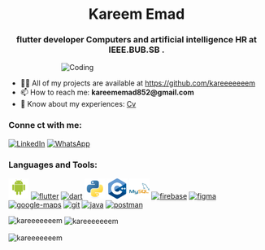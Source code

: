 
<h1 align="center"> Kareem Emad</h1>
<h3 align="center">flutter developer
Computers and artificial intelligence
HR at IEEE.BUB.SB
.</h3>
<img align="right" alt="Coding" width="400" src="https://media0.giphy.com/media/qgQUggAC3Pfv687qPC/giphy.gif">

<p align="left"> <a href="https://twitter.com/" target="blank"><img src="https://img.shields.io/twitter/follow/?logo=twitter&style=for-the-badge" alt="" /></a> </p>

<ul>
    <li>👨‍💻 All of my projects are available at <a href="https://github.com/kareeeeeeem" target="_blank">https://github.com/kareeeeeeem</a></li>
    <li>📫 How to reach me: <strong>kareememad852@gmail.com</strong></li>
    <li>📄 Know about my experiences: <a href="https://drive.google.com/file/d/1A9uqoLCEV2k6oqw1BAVYaV594NcEOtto/view?usp=drivesdk" target="_blank">Cv</a></li>
</ul>

<h3 align="left">Conne
    ct with me:</h3>
<p align="left">
    <a href="https://www.linkedin.com/in/kareem-emad-651893219/" target="blank"><img align="center"
            src="https://raw.githubusercontent.com/rahuldkjain/github-profile-readme-generator/master/src/images/icons/Social/linked-in-alt.svg"
            alt="LinkedIn" height="30" width="40" /></a>
    <a href="https://wa.me/01554327428" target="blank"><img align="center"
            src="https://imageurl_for_whatsapp_icon.svg"
            alt="WhatsApp" height="30" width="40" /></a>
</p>

</p>

<h3 align="left">Languages and Tools:</h3>
<p align="left">
    <a href="https://developer.android.com" target="_blank" rel="noreferrer"><img
            src="https://raw.githubusercontent.com/devicons/devicon/master/icons/android/android-original-wordmark.svg"
            alt="android" width="40" height="40" /></a>
    <a href="https://flutter.dev" target="_blank" rel="noreferrer"><img
            src="https://www.vectorlogo.zone/logos/flutterio/flutterio-icon.svg" alt="flutter" width="40" height="40" /></a>
    <a href="https://dart.dev" target="_blank" rel="noreferrer"><img
            src="https://www.vectorlogo.zone/logos/dartlang/dartlang-icon.svg" alt="dart" width="40" height="40" /></a>
    <a href="https://www.python.org" target="_blank" rel="noreferrer"><img
            src="https://raw.githubusercontent.com/devicons/devicon/master/icons/python/python-original.svg" alt="python" width="40" height="40" /></a>
    <a href="https://en.cppreference.com/" target="_blank" rel="noreferrer"><img
            src="https://raw.githubusercontent.com/devicons/devicon/master/icons/cplusplus/cplusplus-original.svg" alt="c++" width="40" height="40" /></a>
    <a href="https://www.w3schools.com/sql/" target="_blank" rel="noreferrer"><img
            src="https://raw.githubusercontent.com/devicons/devicon/master/icons/mysql/mysql-original-wordmark.svg" alt="sql" width="40" height="40" /></a>
    <a href="https://firebase.google.com/" target="_blank" rel="noreferrer"><img
            src="https://www.vectorlogo.zone/logos/firebase/firebase-icon.svg" alt="firebase" width="40" height="40" /></a>
    <a href="https://www.figma.com/" target="_blank" rel="noreferrer"><img
            src="https://www.vectorlogo.zone/logos/figma/figma-icon.svg" alt="figma" width="40" height="40" /></a>
    <a href="https://cloud.google.com/maps-platform/" target="_blank" rel="noreferrer"><img
            src="https://www.vectorlogo.zone/logos/google_maps/google_maps-icon.svg" alt="google-maps" width="40" height="40" /></a>
    <a href="https://git-scm.com/" target="_blank" rel="noreferrer"><img
            src="https://www.vectorlogo.zone/logos/git-scm/git-scm-icon.svg" alt="git" width="40" height="40" /></a>
    <a href="https://www.java.com/" target="_blank" rel="noreferrer"><img
            src="https://www.vectorlogo.zone/logos/java/java-icon.svg" alt="java" width="40" height="40" /></a>
    <a href="https://www.postman.com/" target="_blank" rel="noreferrer"><img
            src="https://www.vectorlogo.zone/logos/getpostman/getpostman-icon.svg" alt="postman" width="40" height="40" /></a>
</p>


<p><img align="left" src="https://github-readme-stats.vercel.app/api/top-langs?username=kareeeeeeem&show_icons=true&locale=en&layout=compact"
        alt="kareeeeeeem" /></p>

<p>&nbsp;<img align="center" src="https://github-readme-stats.vercel.app/api?username=kareeeeeeem&show_icons=true&locale=en"
        alt="kareeeeeeem" /></p>

<p><img align="center" src="https://github-readme-streak-stats.herokuapp.com/?user=kareeeeeeem&"
        alt="kareeeeeeem" /></p>
